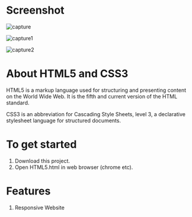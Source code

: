 <h1>Screenshot</h1>

![capture](https://cloud.githubusercontent.com/assets/23516674/24915567/21f49d2c-1ef5-11e7-8e7d-4b2758d3a660.PNG)

![capture1](https://cloud.githubusercontent.com/assets/23516674/24915626/4db3e238-1ef5-11e7-9891-4ae56bc63852.PNG)

![capture2](https://cloud.githubusercontent.com/assets/23516674/24915660/66aa9e58-1ef5-11e7-9de6-46e0f609e832.PNG)


<h1>About HTML5 and CSS3</h1>

<p>HTML5 is a markup language used for structuring and presenting content on the World Wide Web. It is the fifth and current version of the HTML standard.</p>
<p>CSS3 is an abbreviation for Cascading Style Sheets, level 3, a declarative stylesheet language for structured documents.</p>


<h1>To get started</h1>

<ol>

<li>Download this project.</li>
<li>Open HTML5.html in web browser (chrome etc).</li>

</ol>

<h1>Features</h1>

<ol>

<li>Responsive Website</li>

</ol>


